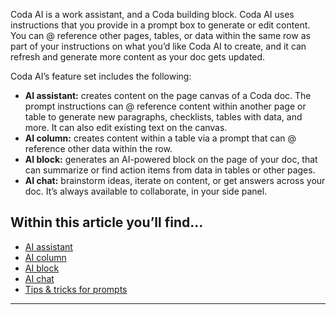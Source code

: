 Coda AI is a work assistant, and a Coda building block. Coda AI uses instructions that you provide in a prompt box to generate or edit content. You can @ reference other pages, tables, or data within the same row as part of your instructions on what you’d like Coda AI to create, and it can refresh and generate more content as your doc gets updated.



Coda AI’s feature set includes the following:


* **AI assistant:** creates content on the page canvas of a Coda doc. The prompt instructions can @ reference content within another page or table to generate new paragraphs, checklists, tables with data, and more. It can also edit existing text on the canvas.
* **AI column:** creates content within a table via a prompt that can @ reference other data within the row.
* **AI block:** generates an AI-powered block on the page of your doc, that can summarize or find action items from data in tables or other pages.
* **AI chat:** brainstorm ideas, iterate on content, or get answers across your doc. It’s always available to collaborate, in your side panel.


Within this article you’ll find...
----------------------------------


* [AI assistant](#h_eb53b0b68a)
* [AI column](#h_ce9d30ee6e)
* [AI block](#h_5461444ef6)
* [AI chat](#h_ebce07b040)
* [Tips & tricks for prompts](#h_90bfdc09cb)



---